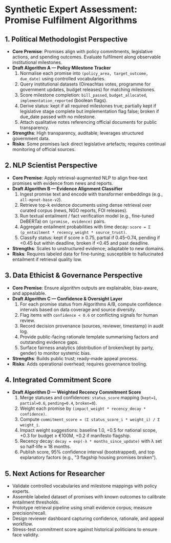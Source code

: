 # Synthetic Expert Assessment: Promise Fulfilment Algorithms

## 1. Political Methodologist Perspective
- **Core Premise**: Promises align with policy commitments, legislative actions, and spending outcomes. Evaluate fulfilment along observable institutional milestones.
- **Draft Algorithm A — Policy Milestone Tracker**
  1. Normalise each promise into `(policy_area, target_outcome, due_date)` using controlled vocabularies.
  2. Query institutional datasets (Oireachtas votes, programme for government updates, budget releases) for matching milestones.
  3. Score milestone completion: `bill_passed`, `budget_allocated`, `implementation_reported` (boolean flags).
  4. Derive status: kept if all required milestones true; partially kept if legislative stage complete but implementation flag false; broken if due_date passed with no milestone.
  5. Attach qualitative notes referencing official documents for public transparency.
- **Strengths**: High transparency, auditable; leverages structured government data.
- **Risks**: Some promises lack direct legislative artefacts; requires continual monitoring of official sources.

## 2. NLP Scientist Perspective
- **Core Premise**: Apply retrieval-augmented NLP to align free-text promises with evidence from news and reports.
- **Draft Algorithm B — Evidence Alignment Classifier**
  1. Ingest promise text and encode with transformer embeddings (e.g., `all-mpnet-base-v2`).
  2. Retrieve top-k evidence documents using dense retrieval over curated corpus (news, NGO reports, FOI releases).
  3. Run textual entailment / fact verification model (e.g., fine-tuned DeBERTa) on `(promise, evidence)` pairs.
  4. Aggregate entailment probabilities with time decay: `score = Σ (p_entailment * recency_weight * source_trust)`.
  5. Classify status: kept if score ≥ 0.75, partial if 0.45–0.74, pending if <0.45 but within deadline, broken if <0.45 and past deadline.
- **Strengths**: Scales to unstructured evidence; adaptable to new domains.
- **Risks**: Requires labeled data for fine-tuning; susceptible to hallucinated entailment if retrieval quality low.

## 3. Data Ethicist & Governance Perspective
- **Core Premise**: Ensure algorithm outputs are explainable, bias-aware, and appealable.
- **Draft Algorithm C — Confidence & Oversight Layer**
  1. For each promise status from Algorithms A/B, compute confidence intervals based on data coverage and source diversity.
  2. Flag items with `confidence < 0.6` or conflicting signals for human review.
  3. Record decision provenance (sources, reviewer, timestamp) in audit log.
  4. Provide public-facing rationale template summarising factors and outstanding evidence gaps.
  5. Surface fairness analytics (distribution of broken/kept by party, gender) to monitor systemic bias.
- **Strengths**: Builds public trust; ready-made appeal process.
- **Risks**: Adds operational overhead; requires governance tooling.

## 4. Integrated Commitment Score
- **Draft Algorithm D — Weighted Recency Commitment Score**
  1. Merge statuses and confidences: `status_score` mapping (`kept=1`, `partial=0.6`, `pending=0.4`, `broken=0`).
  2. Weight each promise by `(impact_weight * recency_decay * confidence)`.
  3. Compute `commitment_score = (Σ status_score_i * weight_i) / Σ weight_i`.
  4. Impact weight suggestions: baseline 1.0, +0.5 for national scope, +0.3 for budget ≥ €100M, +0.2 if manifesto flagship.
  5. Recency decay: `decay = exp(-λ * months_since_update)` with λ set so half-life ≈ 18 months.
  6. Publish score, 95% confidence interval (bootstrapped), and top explanatory factors (e.g., "3 flagship housing promises broken").

## 5. Next Actions for Researcher
- Validate controlled vocabularies and milestone mappings with policy experts.
- Assemble labeled dataset of promises with known outcomes to calibrate entailment thresholds.
- Prototype retrieval pipeline using small evidence corpus; measure precision/recall.
- Design reviewer dashboard capturing confidence, rationale, and appeal workflow.
- Stress-test commitment score against historical politicians to ensure face validity.
